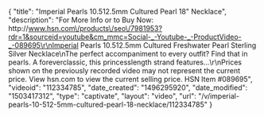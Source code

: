 {
    "title": "Imperial Pearls 10.512.5mm Cultured Pearl 18\" Necklace",
    "description": "For More Info or to Buy Now: http:\/\/www.hsn.com\/products\/seo\/7981953?rdr=1&sourceid=youtube&cm_mmc=Social-_-Youtube-_-ProductVideo-_-089695\r\nImperial Pearls 10.512.5mm Cultured Freshwater Pearl Sterling Silver Necklace\nThe perfect accompaniment to every outfit? Find that in pearls. A foreverclassic, this princesslength strand features...\r\nPrices shown on the previously recorded video may not represent the current price.  View hsn.com to view the current selling price. HSN Item #089695",
    "videoid": "112334785",
    "date_created": "1496295920",
    "date_modified": "1503417312",
    "type": "captivate",
    "layout": "video",
    "url": "\/v\/imperial-pearls-10-512-5mm-cultured-pearl-18-necklace\/112334785"
}